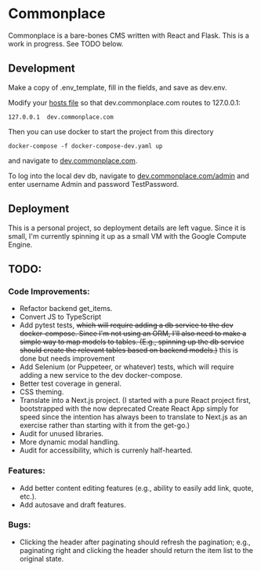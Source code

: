 # Commonplace

Commonplace is a bare-bones CMS written with React and Flask. This is a work in progress. See TODO below.

## Development

Make a copy of .env_template, fill in the fields, and save as dev.env.

Modify your [hosts file](https://en.wikipedia.org/wiki/Hosts_(file)) so that dev.commonplace.com routes to 127.0.0.1:

```
127.0.0.1  dev.commonplace.com
```

Then you can use docker to start the project from this directory

```
docker-compose -f docker-compose-dev.yaml up
```

and navigate to [dev.commonplace.com](http://dev.commonplace.com).

To log into the local dev db, navigate to [dev.commonplace.com/admin](http://dev.commonplace.com/admin) and enter username Admin and password TestPassword. 

## Deployment

This is a personal project, so deployment details are left vague. Since it is small, I'm currently spinning it up as a small VM with the Google Compute Engine.

## TODO:

### Code Improvements:

- Refactor backend get_items.
- Convert JS to TypeScript
- Add pytest tests, ~~which will require adding a db service to the dev docker-compose. Since I'm not using an ORM, I'll also need to make a simple way to map models to tables. (E.g., spinning up the db service should create the relevant tables based on backend models.)~~ this is done but needs improvement
- Add Selenium (or Puppeteer, or whatever) tests, which will require adding a new service to the dev docker-compose.
- Better test coverage in general.
- CSS theming.
- Translate into a Next.js project. (I started with a pure React project first, bootstrapped with the now deprecated Create React App simply for speed since the intention has always been to translate to Next.js as an exercise rather than starting with it from the get-go.)
- Audit for unused libraries.
- More dynamic modal handling.
- Audit for accessibility, which is currenly half-hearted.

### Features:

- Add better content editing features (e.g., ability to easily add link, quote, etc.).
- Add autosave and draft features.

### Bugs:

- Clicking the header after paginating should refresh the pagination; e.g., paginating right and clicking the header should return the item list to the original state.


